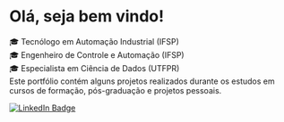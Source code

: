 # Olá, seja bem vindo!
:mortar_board: Tecnólogo em Automação Industrial (IFSP) <br/>
:mortar_board: Engenheiro de Controle e Automação (IFSP) <br/>
:mortar_board: Especialista em Ciência de Dados (UTFPR) <br/>
Este portfólio contém alguns projetos realizados durante os estudos em cursos de formação, pós-graduação e projetos pessoais.


  <div id="badges">
  <a href = "https://linkedin.com.br/in/felipetnsantos">
    <img src="https://img.shields.io/badge/LinkedIn-blue?style=for-the-badge&logo=linkedin&logoColor=white" alt="LinkedIn Badge"/>
<!-- 
  </a>
  <img src="https://img.shields.io/badge/YouTube-red?style=for-the-badge&logo=youtube&logoColor=white" alt="Youtube Badge"/>
  <img src="https://img.shields.io/badge/Twitter-blue?style=for-the-badge&logo=twitter&logoColor=white" alt="Twitter Badge"/>
</div>
-->
